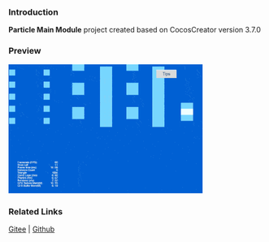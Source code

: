 ### Introduction
**Particle Main Module** project created based on CocosCreator version 3.7.0 

### Preview
![image](../../../gif/202203/2022030539.gif)

### Related Links
[Gitee](https://gitee.com/mirrors_cocos-creator/test-cases-3d/blob/v3.0/assets/cases/particle) | [Github](https://github.com/cocos-creator/test-cases-3d/blob/v3.0/assets/cases/particle)